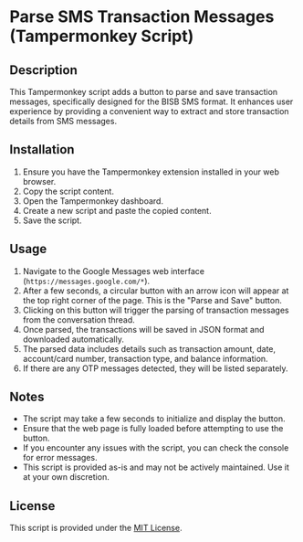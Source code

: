 # Parse SMS Transaction Messages (Tampermonkey Script)

## Description

This Tampermonkey script adds a button to parse and save transaction messages, specifically designed for the BISB SMS format. It enhances user experience by providing a convenient way to extract and store transaction details from SMS messages.

## Installation

1. Ensure you have the Tampermonkey extension installed in your web browser.
2. Copy the script content.
3. Open the Tampermonkey dashboard.
4. Create a new script and paste the copied content.
5. Save the script.

## Usage

1. Navigate to the Google Messages web interface (`https://messages.google.com/*`).
2. After a few seconds, a circular button with an arrow icon will appear at the top right corner of the page. This is the "Parse and Save" button.
3. Clicking on this button will trigger the parsing of transaction messages from the conversation thread.
4. Once parsed, the transactions will be saved in JSON format and downloaded automatically.
5. The parsed data includes details such as transaction amount, date, account/card number, transaction type, and balance information.
6. If there are any OTP messages detected, they will be listed separately.

## Notes

- The script may take a few seconds to initialize and display the button.
- Ensure that the web page is fully loaded before attempting to use the button.
- If you encounter any issues with the script, you can check the console for error messages.
- This script is provided as-is and may not be actively maintained. Use it at your own discretion.

## License

This script is provided under the [MIT License](LICENSE).
